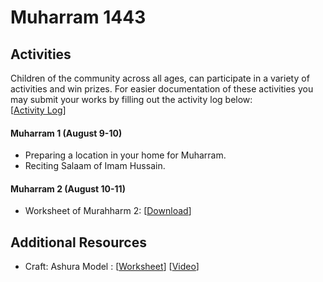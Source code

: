 # Muharram 1443
 


## Activities
Children of the community across all ages, can participate in a variety of activities and win prizes. For easier documentation of these activities you may submit your works by filling out the activity log below: <br>[[Activity Log](https://docs.google.com/forms/d/e/1FAIpQLSc0Z7QxUzyX_GphQiOimVXjmbL5FIfeMFUFv-qATAEWCSzg_w/viewform)]

#### Muharram 1 (August 9-10)
  - Preparing a location in your home for Muharram.
  - Reciting Salaam of Imam Hussain.

#### Muharram 2 (August 10-11)
  - Worksheet of Murahharm 2: [[Download](resources/Worksheet-Muharram2.pdf)]


## Additional Resources
  - Craft: Ashura Model : [[Worksheet](resources/CraftAshuraModelWorksheet.pdf)] [[Video](resources/CraftAshuraModelInstructions.mp4)]
